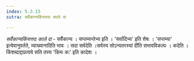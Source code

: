 ```yaml
---
index: 5.3.15
sutra: सर्वैकान्यकिंयत्तदः काले दा

---
```

_सर्वैकान्यकिंयत्तदः काले दा_ - सर्वैकान्य । सप्तम्यन्तेभ्य इति । 'सर्वादिभ्य' इति शेषः । 'सप्तम्या' इत्येवानुवर्तते, व्याख्यानादिति भावः । सदा सर्वदेति ।सर्वस्य सोऽन्यतरस्यां दी॑ति सभावविकल्पः । कदेति । किंशब्दाद्दाप्रत्यये सति तस्य 'किमः कः' इति कादेशः । 